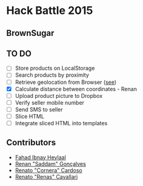 # Hack Battle 2015

## BrownSugar ##

## TO DO

- [ ] Store products on LocalStorage
- [ ] Search products by proximity
- [ ] Retrieve geolocation from Browser ([see](http://dev.w3.org/geo/api/spec-source.html))
- [x] Calculate distance between coordinates - Renan
- [ ] Upload product picture to Dropbox
- [ ] Verify seller mobile number
- [ ] Send SMS to seller
- [ ] Slice HTML
- [ ] Integrate sliced HTML into templates

## Contributors

- [Fahad Ibnay Heylaal](https://github.com/fahad19)
- [Renan "Saddam" Gonçalves](https://github.com/renan)
- [Renato "Cornera" Cardoso](https://github.com/re2005)
- [Renato "Renas" Cavallari](https://github.com/renasboy)
